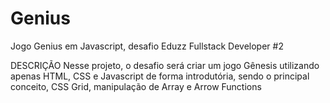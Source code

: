 # Genius
Jogo Genius em Javascript, desafio Eduzz Fullstack Developer #2

DESCRIÇÃO
Nesse projeto, o desafio será criar um jogo Gênesis utilizando apenas HTML, CSS e Javascript de forma introdutória,
sendo o principal conceito, CSS Grid, manipulação de Array e Arrow Functions

